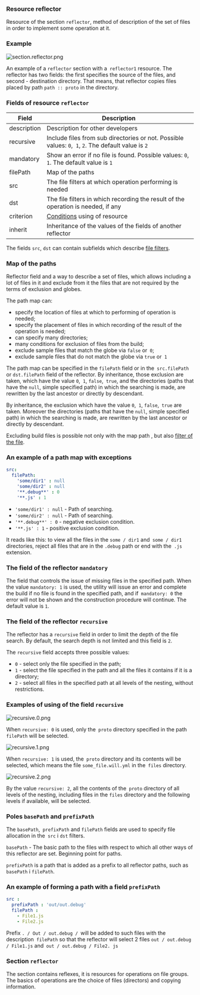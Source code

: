 ### Resource reflector

Resource of the section <code>reflector</code>, method of description of the set of files in order to implement some operation at it.

### Example

![section.reflector.png](./Images/section.reflector.png)

An example of a `reflector` section with a` reflector1` resource. The reflector has two fields: the first specifies the source of the files, and second - destination directory. That means, that  reflector copies files placed by path `path :: proto` in the directory.

### Fields of resource `reflector`

| Field          | Description                                                       |
|----------------|------------------------------------------------------------|
| description    | Description for other  developers                                    |
| recursive      | Include files from sub directories or not. Possible values: `0`,` 1`, `2`. The default value is `2` |
| mandatory      | Show an error if no file is found. Possible values: `0`,` 1`. The default value is `1` |
| filePath       | Map of the paths |
| src            | The file filters at which operation performing is needed |
| dst            | The file filters in which recording the result of the operation is needed, if any |
| criterion      | [Conditions](Criterions.md) using of resource
| inherit        | Inheritance of the values of the fields of another reflector        |

The fields `src`, `dst` can contain subfields which describe [file filters](ReflectorFileFilter.md).   

### Map of the paths

Reflector field and a way to describe a set of files, which allows including a lot of files in it and exclude from it the files that are not required by the terms of exclusion and globes.

The path map can:
- specify the location of files at which to performing of operation is needed;
- specify the placement of files in which recording of the result of the operation is needed;
- can specify many directories;
- many conditions for exclusion of files from the build;
- exclude sample files that match the globe via `false` or` 0`;
- exclude sample files that do not match the globe via `true` or` 1`

The path map can be specified in the `filePath` field or in the` src.filePath` or `dst.filePath` field of the reflector. By inheritance, those exclusion are taken, which have the value `0`,` 1`, `false`,` true`, and the directories (paths that have the `null`, simple specified path) in which the searching is made, are rewritten by the last ancestor or directly by descendant.

By inheritance, the exclusion which have the value `0`,` 1`, `false`,` true` are taken. Moreover  the directories (paths that have the `null`, simple specified path) in which the searching is made, are rewritten by the last ancestor or directly by descendant.

Excluding build files is possible not only with the map path , but also [filter of the file](<./ReflectorFileFilter.md#>).

### An example of a path map with exceptions

```yaml
src:
  filePath:
    'some/dir1' : null
    'some/dir2' : null
    '**.debug**' : 0
    '**.js' : 1
```

- `'some/dir1' : null` - Path of searching.
- `'some/dir2' : null` - Path of searching.
- `'**.debug**' : 0` - negative exclusion condition.
- `'**.js' : 1` - positive exclusion condition.

It reads like this: to view all the files in the `some / dir1` and` some / dir1` directories, reject all files that are in the `.debug` path or end with the` .js` extension.

### The field of the reflector `mandatory`


The field that controls the issue of missing files in the specified path. When the value `mandatory: 1` is used, the utility will issue an error and complete the build if no file is found in the specified path, and if` mandatory: 0` the error will not be shown and the construction procedure will continue. The default value is `1`.

### The field of the reflector `recursive`

The reflector has a `recursive` field in order to limit the depth of the file search. By default, the search depth is not limited and this field is `2`.

The `recursive` field accepts three possible values:
- `0` - select only the file specified in the path;
- `1` - select the file specified in the path and all the files it contains if it is a directory;
- `2` - select all files in the specified path at all levels of the nesting, without restrictions.

###  Examples of using of the field `recursive`

![recursive.0.png](./Images/recursive.0.png)

When `recursive: 0` is used, only the` proto` directory specified in the path `filePath` will be selected.

![recursive.1.png](./Images/recursive.1.png)

When `recursive: 1` is used, the` proto` directory and its contents will be selected, which means the file `some_file.will.yml` in the` files` directory.

![recursive.2.png](./Images/recursive.2.png)

By the value `recursive: 2`, all the contents of the` proto` directory of all levels of the nesting, including files in the `files` directory and the following levels if available, will be selected.
### Poles `basePath` and `prefixPath`  

The `basePath`,` prefixPath` and `filePath` fields are used to specify file allocation in the` src` i `dst` filters.

`basePath` -  The basic path to the files with respect to which all other ways of this reflector are set. Beginning point for paths.

`prefixPath` is a path that is added as a prefix to all reflector paths, such as` basePath` i `filePath`.

### An example of forming a path with a field `prefixPath`   

```yaml
src :
  prefixPath : 'out/out.debug'
  filePath :
    - File1.js
    - File2.js
```

Prefix `. / Out / out.debug / `will be added to such files with the description` filePath` so that the reflector will select 2 files `out / out.debug / File1.js` and` out / out.debug / File2. js`

### Section <code>reflector</code>  

The section contains reflexes, it is resources for operations on file groups.
The basics of operations are the choice of files (directors) and copying information.
